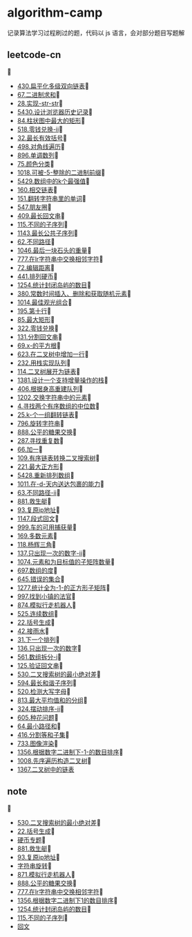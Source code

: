 # algorithm-camp

记录算法学习过程刷过的题，代码以 js 语言，会对部分题目写题解


## leetcode-cn
 - [430.扁平化多级双向链表](./leetcode-cn/430.扁平化多级双向链表.js) - [67.二进制求和](./leetcode-cn/67.二进制求和.js) - [28.实现-str-str](./leetcode-cn/28.实现-str-str.js) - [5430.设计浏览器历史记录](./leetcode-cn/5430.设计浏览器历史记录.js) - [84.柱状图中最大的矩形](./leetcode-cn/84.柱状图中最大的矩形.js) - [518.零钱兑换-ii](./leetcode-cn/518.零钱兑换-ii.js) - [32.最长有效括号](./leetcode-cn/32.最长有效括号.js) - [498.对角线遍历](./leetcode-cn/498.对角线遍历.js) - [896.单调数列](./leetcode-cn/896.单调数列.js) - [75.颜色分类](./leetcode-cn/75.颜色分类.js) - [1018.可被-5-整除的二进制前缀](./leetcode-cn/1018.可被-5-整除的二进制前缀.js) - [5429.数组中的k个最强值](./leetcode-cn/5429.数组中的k个最强值.js) - [160.相交链表](./leetcode-cn/160.相交链表.md) - [151.翻转字符串里的单词](./leetcode-cn/151.翻转字符串里的单词.js) - [547.朋友圈](./leetcode-cn/547.朋友圈.md) - [409.最长回文串](./leetcode-cn/409.最长回文串.js) - [115.不同的子序列](./leetcode-cn/115.不同的子序列.js) - [1143.最长公共子序列](./leetcode-cn/1143.最长公共子序列.js) - [62.不同路径](./leetcode-cn/62.不同路径.js) - [1046.最后一块石头的重量](./leetcode-cn/1046.最后一块石头的重量.js) - [777.在lr字符串中交换相邻字符](./leetcode-cn/777.在lr字符串中交换相邻字符.js) - [72.编辑距离](./leetcode-cn/72.编辑距离.js) - [441.排列硬币](./leetcode-cn/441.排列硬币.js) - [1254.统计封闭岛屿的数目](./leetcode-cn/1254.统计封闭岛屿的数目.js) - [380.常数时间插入、删除和获取随机元素](./leetcode-cn/380.常数时间插入、删除和获取随机元素.js) - [1014.最佳观光组合](./leetcode-cn/1014.最佳观光组合.js) - [195.第十行](./leetcode-cn/195.第十行.js) - [85.最大矩形](./leetcode-cn/85.最大矩形.js) - [322.零钱兑换](./leetcode-cn/322.零钱兑换.js) - [131.分割回文串](./leetcode-cn/131.分割回文串.js) - [69.x-的平方根](./leetcode-cn/69.x-的平方根.js) - [623.在二叉树中增加一行](./leetcode-cn/623.在二叉树中增加一行.js) - [232.用栈实现队列](./leetcode-cn/232.用栈实现队列.js) - [114.二叉树展开为链表](./leetcode-cn/114.二叉树展开为链表.js) - [1381.设计一个支持增量操作的栈](./leetcode-cn/1381.设计一个支持增量操作的栈.js) - [406.根据身高重建队列](./leetcode-cn/406.根据身高重建队列.js) - [1202.交换字符串中的元素](./leetcode-cn/1202.交换字符串中的元素.js) - [4.寻找两个有序数组的中位数](./leetcode-cn/4.寻找两个有序数组的中位数.js) - [25.k-个一组翻转链表](./leetcode-cn/25.k-个一组翻转链表.js) - [796.旋转字符串](./leetcode-cn/796.旋转字符串.js) - [888.公平的糖果交换](./leetcode-cn/888.公平的糖果交换.js) - [287.寻找重复数](./leetcode-cn/287.寻找重复数.js) - [66.加一](./leetcode-cn/66.加一.js) - [109.有序链表转换二叉搜索树](./leetcode-cn/109.有序链表转换二叉搜索树.js) - [221.最大正方形](./leetcode-cn/221.最大正方形.js) - [5428.重新排列数组](./leetcode-cn/5428.重新排列数组.js) - [1011.在-d-天内送达包裹的能力](./leetcode-cn/1011.在-d-天内送达包裹的能力.js) - [63.不同路径-ii](./leetcode-cn/63.不同路径-ii.js) - [881.救生艇](./leetcode-cn/881.救生艇.js) - [93.复原ip地址](./leetcode-cn/93.复原ip地址.js) - [1147.段式回文](./leetcode-cn/1147.段式回文.js) - [999.车的可用捕获量](./leetcode-cn/999.车的可用捕获量.js) - [169.多数元素](./leetcode-cn/169.多数元素.js) - [118.杨辉三角](./leetcode-cn/118.杨辉三角.js) - [137.只出现一次的数字-ii](./leetcode-cn/137.只出现一次的数字-ii.js) - [1074.元素和为目标值的子矩阵数量](./leetcode-cn/1074.元素和为目标值的子矩阵数量.js) - [697.数组的度](./leetcode-cn/697.数组的度.js) - [645.错误的集合](./leetcode-cn/645.错误的集合.js) - [1277.统计全为-1-的正方形子矩阵](./leetcode-cn/1277.统计全为-1-的正方形子矩阵.js) - [997.找到小镇的法官](./leetcode-cn/997.找到小镇的法官.js) - [874.模拟行走机器人](./leetcode-cn/874.模拟行走机器人.js) - [525.连续数组](./leetcode-cn/525.连续数组.js) - [22.括号生成](./leetcode-cn/22.括号生成.js) - [42.接雨水](./leetcode-cn/42.接雨水.js) - [31.下一个排列](./leetcode-cn/31.下一个排列.js) - [136.只出现一次的数字](./leetcode-cn/136.只出现一次的数字.js) - [561.数组拆分-i](./leetcode-cn/561.数组拆分-i.js) - [125.验证回文串](./leetcode-cn/125.验证回文串.js) - [530.二叉搜索树的最小绝对差](./leetcode-cn/530.二叉搜索树的最小绝对差.js) - [594.最长和谐子序列](./leetcode-cn/594.最长和谐子序列.js) - [520.检测大写字母](./leetcode-cn/520.检测大写字母.js) - [813.最大平均值和的分组](./leetcode-cn/813.最大平均值和的分组.js) - [324.摆动排序-ii](./leetcode-cn/324.摆动排序-ii.js) - [605.种花问题](./leetcode-cn/605.种花问题.js) - [64.最小路径和](./leetcode-cn/64.最小路径和.js) - [416.分割等和子集](./leetcode-cn/416.分割等和子集.js) - [733.图像渲染](./leetcode-cn/733.图像渲染.js) - [1356.根据数字二进制下-1-的数目排序](./leetcode-cn/1356.根据数字二进制下-1-的数目排序.js) - [1008.先序遍历构造二叉树](./leetcode-cn/1008.先序遍历构造二叉树.js) - [1367.二叉树中的链表](./leetcode-cn/1367.二叉树中的链表.js)

## note
 - [530.二叉搜索树的最小绝对差](./note/530.二叉搜索树的最小绝对差.md) - [22.括号生成](./note/22.括号生成.md) - [硬币专题](./note/硬币专题.md) - [881.救生艇](./note/881.救生艇.md) - [93.复原ip地址](./note/93.复原ip地址.md) - [字符串旋转](./note/字符串旋转.md) - [871.模拟行走机器人](./note/871.模拟行走机器人.md) - [888.公平的糖果交换](./note/888.公平的糖果交换.md) - [777.在lr字符串中交换相邻字符](./note/777.在lr字符串中交换相邻字符.md) - [1356.根据数字二进制下1的数目排序](./note/1356.根据数字二进制下1的数目排序.md) - [1254.统计封闭岛屿的数目](./note/1254.统计封闭岛屿的数目.md) - [115.不同的子序列](./note/115.不同的子序列.md) - [回文](./note/回文.md)